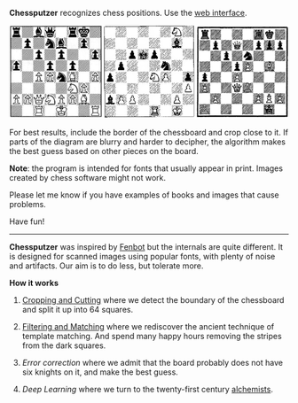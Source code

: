 **Chessputzer** recognizes chess positions. Use the [web interface](https://www.ocf.berkeley.edu/~abhishek/putz/). 

![Examples](boardexamples.png)

For best results, include the border of the chessboard and crop close to it. If parts of the diagram are blurry and harder to decipher, the algorithm makes the best guess based on other pieces on the board. 

**Note**: the program is intended for fonts that usually appear in print. Images created by chess software might not work. 

Please let me know if you have examples of books and images that cause problems.

Have fun!

----

**Chessputzer** was inspired by [Fenbot](https://github.com/Elucidation/tensorflow_chessbot) but the internals are quite different. It is designed for scanned images using popular fonts, with plenty  of noise and artifacts.  Our aim is to do less, but tolerate more. 

**How it works**

1. [Cropping and Cutting](Splitting-up-the-board.ipynb) where we detect the boundary of the chessboard and split it up into 64 squares.

2. [Filtering and Matching](Matching-and-Filtering.ipynb") where we rediscover the ancient technique of template matching. And spend many happy hours removing the stripes from the dark squares. 

3. *Error correction* where we admit that the board probably does not have six knights on it, and make the best guess.

4. *Deep Learning* where we turn to the twenty-first century [alchemists](<https://youtu.be/Qi1Yry33TQE?t=745>).







